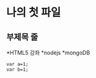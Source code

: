 
나의 첫 파일
==================

부제목 줄
------------------

*HTML5 강좌
*nodejs
*mongoDB


```
var a=1;
var b=1;
```
